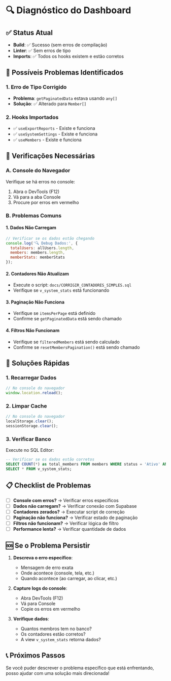 # 🔍 Diagnóstico do Dashboard

## ✅ Status Atual
- **Build**: ✅ Sucesso (sem erros de compilação)
- **Linter**: ✅ Sem erros de tipo
- **Imports**: ✅ Todos os hooks existem e estão corretos

## 🚨 Possíveis Problemas Identificados

### 1. **Erro de Tipo Corrigido**
- **Problema**: `getPaginatedData` estava usando `any[]`
- **Solução**: ✅ Alterado para `Member[]`

### 2. **Hooks Importados**
- ✅ `useExportReports` - Existe e funciona
- ✅ `useSystemSettings` - Existe e funciona
- ✅ `useMembers` - Existe e funciona

## 🔧 Verificações Necessárias

### **A. Console do Navegador**
Verifique se há erros no console:
1. Abra o DevTools (F12)
2. Vá para a aba Console
3. Procure por erros em vermelho

### **B. Problemas Comuns**

#### **1. Dados Não Carregam**
```javascript
// Verificar se os dados estão chegando
console.log('🔍 Debug Dados:', {
  totalUsers: allUsers.length,
  members: members.length,
  memberStats: memberStats
});
```

#### **2. Contadores Não Atualizam**
- Execute o script: `docs/CORRIGIR_CONTADORES_SIMPLES.sql`
- Verifique se `v_system_stats` está funcionando

#### **3. Paginação Não Funciona**
- Verifique se `itemsPerPage` está definido
- Confirme se `getPaginatedData` está sendo chamado

#### **4. Filtros Não Funcionam**
- Verifique se `filteredMembers` está sendo calculado
- Confirme se `resetMembersPagination()` está sendo chamado

## 🚀 Soluções Rápidas

### **1. Recarregar Dados**
```javascript
// No console do navegador
window.location.reload();
```

### **2. Limpar Cache**
```javascript
// No console do navegador
localStorage.clear();
sessionStorage.clear();
```

### **3. Verificar Banco**
Execute no SQL Editor:
```sql
-- Verificar se os dados estão corretos
SELECT COUNT(*) as total_members FROM members WHERE status = 'Ativo' AND deleted_at IS NULL;
SELECT * FROM v_system_stats;
```

## 📋 Checklist de Problemas

- [ ] **Console com erros?** → Verificar erros específicos
- [ ] **Dados não carregam?** → Verificar conexão com Supabase
- [ ] **Contadores zerados?** → Executar script de correção
- [ ] **Paginação não funciona?** → Verificar estado de paginação
- [ ] **Filtros não funcionam?** → Verificar lógica de filtro
- [ ] **Performance lenta?** → Verificar quantidade de dados

## 🆘 Se o Problema Persistir

1. **Descreva o erro específico**:
   - Mensagem de erro exata
   - Onde acontece (console, tela, etc.)
   - Quando acontece (ao carregar, ao clicar, etc.)

2. **Capture logs do console**:
   - Abra DevTools (F12)
   - Vá para Console
   - Copie os erros em vermelho

3. **Verifique dados**:
   - Quantos membros tem no banco?
   - Os contadores estão corretos?
   - A view `v_system_stats` retorna dados?

## 📞 Próximos Passos

Se você puder descrever o problema específico que está enfrentando, posso ajudar com uma solução mais direcionada!
